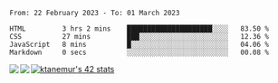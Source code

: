 <!--START_SECTION:waka-->

```text
From: 22 February 2023 - To: 01 March 2023

HTML         3 hrs 2 mins    █████████████████████░░░░   83.50 %
CSS          27 mins         ███░░░░░░░░░░░░░░░░░░░░░░   12.36 %
JavaScript   8 mins          █░░░░░░░░░░░░░░░░░░░░░░░░   04.06 %
Markdown     0 secs          ░░░░░░░░░░░░░░░░░░░░░░░░░   00.08 %
```

<!--END_SECTION:waka-->
<a href="https://github.com/anuraghazra/github-readme-stats">
  <img align="left" src="https://github-readme-stats.vercel.app/api?username=Tanesan&count_private=true&show_icons=true" />
<img align="left" src="https://github-readme-stats.vercel.app/api/top-langs/?username=Tanesan" />
</a>

[![ktanemur's 42 stats](https://badge42.vercel.app/api/v2/cl1wslf6s002109l771rng2w8/stats?cursusId=21&coalitionId=62)](https://github.com/JaeSeoKim/badge42)
